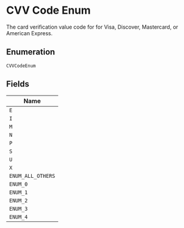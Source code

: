 
# CVV Code Enum

The card verification value code for for Visa, Discover, Mastercard, or American Express.

## Enumeration

`CVVCodeEnum`

## Fields

| Name |
|  --- |
| `E` |
| `I` |
| `M` |
| `N` |
| `P` |
| `S` |
| `U` |
| `X` |
| `ENUM_ALL_OTHERS` |
| `ENUM_0` |
| `ENUM_1` |
| `ENUM_2` |
| `ENUM_3` |
| `ENUM_4` |

